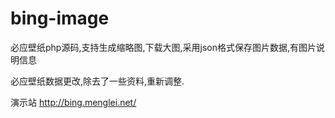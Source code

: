 # bing-image
必应壁纸php源码,支持生成缩略图,下载大图,采用json格式保存图片数据,有图片说明信息

必应壁纸数据更改,除去了一些资料,重新调整.

演示站 http://bing.menglei.net/